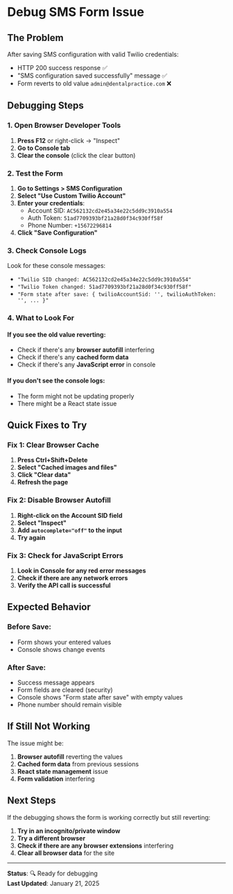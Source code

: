 # Debug SMS Form Issue

## The Problem
After saving SMS configuration with valid Twilio credentials:
- HTTP 200 success response ✅
- "SMS configuration saved successfully" message ✅  
- Form reverts to old value `admin@dentalpractice.com` ❌

## Debugging Steps

### 1. Open Browser Developer Tools
1. **Press F12** or right-click → "Inspect"
2. **Go to Console tab**
3. **Clear the console** (click the clear button)

### 2. Test the Form
1. **Go to Settings > SMS Configuration**
2. **Select "Use Custom Twilio Account"**
3. **Enter your credentials**:
   - Account SID: `AC562132cd2e45a34e22c5dd9c3910a554`
   - Auth Token: `51ad7709393bf21a28d0f34c930ff58f`
   - Phone Number: `+15672296814`
4. **Click "Save Configuration"**

### 3. Check Console Logs
Look for these console messages:
- `"Twilio SID changed: AC562132cd2e45a34e22c5dd9c3910a554"`
- `"Twilio Token changed: 51ad7709393bf21a28d0f34c930ff58f"`
- `"Form state after save: { twilioAccountSid: '', twilioAuthToken: '', ... }"`

### 4. What to Look For

#### If you see the old value reverting:
- Check if there's any **browser autofill** interfering
- Check if there's any **cached form data**
- Check if there's any **JavaScript error** in console

#### If you don't see the console logs:
- The form might not be updating properly
- There might be a React state issue

## Quick Fixes to Try

### Fix 1: Clear Browser Cache
1. **Press Ctrl+Shift+Delete**
2. **Select "Cached images and files"**
3. **Click "Clear data"**
4. **Refresh the page**

### Fix 2: Disable Browser Autofill
1. **Right-click on the Account SID field**
2. **Select "Inspect"**
3. **Add `autocomplete="off"` to the input**
4. **Try again**

### Fix 3: Check for JavaScript Errors
1. **Look in Console for any red error messages**
2. **Check if there are any network errors**
3. **Verify the API call is successful**

## Expected Behavior

### Before Save:
- Form shows your entered values
- Console shows change events

### After Save:
- Success message appears
- Form fields are cleared (security)
- Console shows "Form state after save" with empty values
- Phone number should remain visible

## If Still Not Working

The issue might be:
1. **Browser autofill** reverting the values
2. **Cached form data** from previous sessions
3. **React state management** issue
4. **Form validation** interfering

## Next Steps

If the debugging shows the form is working correctly but still reverting:
1. **Try in an incognito/private window**
2. **Try a different browser**
3. **Check if there are any browser extensions** interfering
4. **Clear all browser data** for the site

---

**Status**: 🔍 Ready for debugging  
**Last Updated**: January 21, 2025
